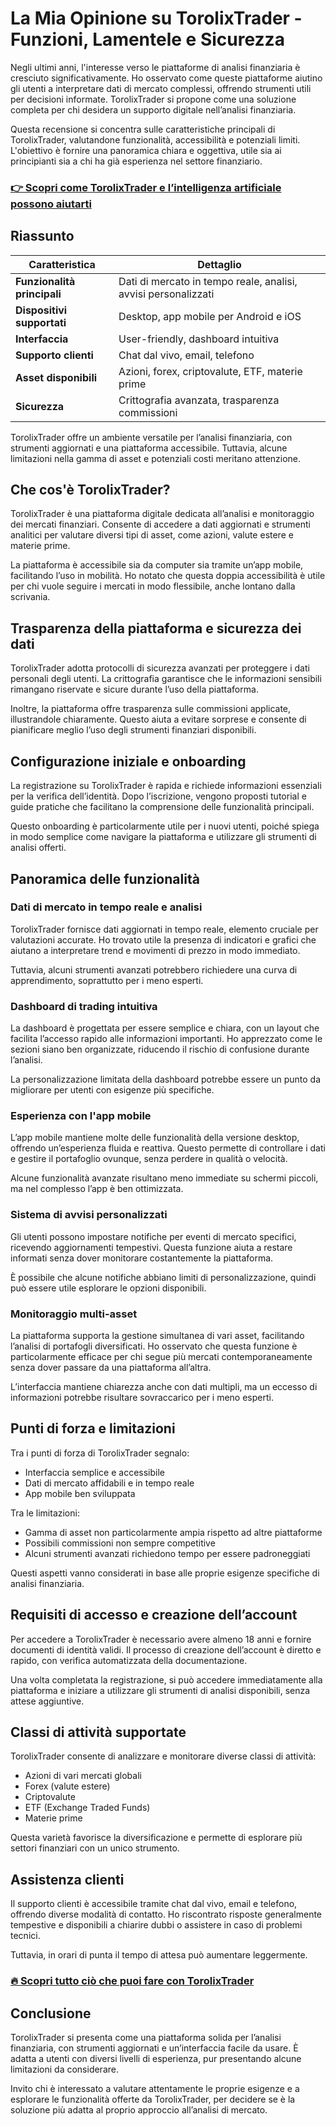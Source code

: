 # La Mia Opinione su TorolixTrader - Funzioni, Lamentele e Sicurezza
   
Negli ultimi anni, l'interesse verso le piattaforme di analisi finanziaria è cresciuto significativamente. Ho osservato come queste piattaforme aiutino gli utenti a interpretare dati di mercato complessi, offrendo strumenti utili per decisioni informate. TorolixTrader si propone come una soluzione completa per chi desidera un supporto digitale nell’analisi finanziaria.

Questa recensione si concentra sulle caratteristiche principali di TorolixTrader, valutandone funzionalità, accessibilità e potenziali limiti. L'obiettivo è fornire una panoramica chiara e oggettiva, utile sia ai principianti sia a chi ha già esperienza nel settore finanziario.

### [👉 Scopri come TorolixTrader e l’intelligenza artificiale possono aiutarti](https://tinyurl.com/29jgz6hq)
## Riassunto  
| Caratteristica                 | Dettaglio                                      |  
|-------------------------------|-----------------------------------------------|  
| **Funzionalità principali**    | Dati di mercato in tempo reale, analisi, avvisi personalizzati |  
| **Dispositivi supportati**     | Desktop, app mobile per Android e iOS         |  
| **Interfaccia**                | User-friendly, dashboard intuitiva            |  
| **Supporto clienti**           | Chat dal vivo, email, telefono                  |  
| **Asset disponibili**          | Azioni, forex, criptovalute, ETF, materie prime |  
| **Sicurezza**                 | Crittografia avanzata, trasparenza commissioni |  

TorolixTrader offre un ambiente versatile per l’analisi finanziaria, con strumenti aggiornati e una piattaforma accessibile. Tuttavia, alcune limitazioni nella gamma di asset e potenziali costi meritano attenzione.

## Che cos'è TorolixTrader?  
TorolixTrader è una piattaforma digitale dedicata all’analisi e monitoraggio dei mercati finanziari. Consente di accedere a dati aggiornati e strumenti analitici per valutare diversi tipi di asset, come azioni, valute estere e materie prime.

La piattaforma è accessibile sia da computer sia tramite un’app mobile, facilitando l’uso in mobilità. Ho notato che questa doppia accessibilità è utile per chi vuole seguire i mercati in modo flessibile, anche lontano dalla scrivania.

## Trasparenza della piattaforma e sicurezza dei dati  
TorolixTrader adotta protocolli di sicurezza avanzati per proteggere i dati personali degli utenti. La crittografia garantisce che le informazioni sensibili rimangano riservate e sicure durante l’uso della piattaforma.

Inoltre, la piattaforma offre trasparenza sulle commissioni applicate, illustrandole chiaramente. Questo aiuta a evitare sorprese e consente di pianificare meglio l’uso degli strumenti finanziari disponibili.

## Configurazione iniziale e onboarding  
La registrazione su TorolixTrader è rapida e richiede informazioni essenziali per la verifica dell’identità. Dopo l’iscrizione, vengono proposti tutorial e guide pratiche che facilitano la comprensione delle funzionalità principali.

Questo onboarding è particolarmente utile per i nuovi utenti, poiché spiega in modo semplice come navigare la piattaforma e utilizzare gli strumenti di analisi offerti.

## Panoramica delle funzionalità  

### Dati di mercato in tempo reale e analisi  
TorolixTrader fornisce dati aggiornati in tempo reale, elemento cruciale per valutazioni accurate. Ho trovato utile la presenza di indicatori e grafici che aiutano a interpretare trend e movimenti di prezzo in modo immediato.  

Tuttavia, alcuni strumenti avanzati potrebbero richiedere una curva di apprendimento, soprattutto per i meno esperti.  

### Dashboard di trading intuitiva  
La dashboard è progettata per essere semplice e chiara, con un layout che facilita l’accesso rapido alle informazioni importanti. Ho apprezzato come le sezioni siano ben organizzate, riducendo il rischio di confusione durante l’analisi.

La personalizzazione limitata della dashboard potrebbe essere un punto da migliorare per utenti con esigenze più specifiche.  

### Esperienza con l'app mobile  
L’app mobile mantiene molte delle funzionalità della versione desktop, offrendo un’esperienza fluida e reattiva. Questo permette di controllare i dati e gestire il portafoglio ovunque, senza perdere in qualità o velocità.

Alcune funzionalità avanzate risultano meno immediate su schermi piccoli, ma nel complesso l’app è ben ottimizzata.  

### Sistema di avvisi personalizzati  
Gli utenti possono impostare notifiche per eventi di mercato specifici, ricevendo aggiornamenti tempestivi. Questa funzione aiuta a restare informati senza dover monitorare costantemente la piattaforma.

È possibile che alcune notifiche abbiano limiti di personalizzazione, quindi può essere utile esplorare le opzioni disponibili.  

### Monitoraggio multi-asset  
La piattaforma supporta la gestione simultanea di vari asset, facilitando l’analisi di portafogli diversificati. Ho osservato che questa funzione è particolarmente efficace per chi segue più mercati contemporaneamente senza dover passare da una piattaforma all’altra.

L’interfaccia mantiene chiarezza anche con dati multipli, ma un eccesso di informazioni potrebbe risultare sovraccarico per i meno esperti.  

## Punti di forza e limitazioni  
Tra i punti di forza di TorolixTrader segnalo:  
- Interfaccia semplice e accessibile  
- Dati di mercato affidabili e in tempo reale  
- App mobile ben sviluppata  

Tra le limitazioni:  
- Gamma di asset non particolarmente ampia rispetto ad altre piattaforme  
- Possibili commissioni non sempre competitive  
- Alcuni strumenti avanzati richiedono tempo per essere padroneggiati  

Questi aspetti vanno considerati in base alle proprie esigenze specifiche di analisi finanziaria.  

## Requisiti di accesso e creazione dell’account  
Per accedere a TorolixTrader è necessario avere almeno 18 anni e fornire documenti di identità validi. Il processo di creazione dell’account è diretto e rapido, con verifica automatizzata della documentazione.

Una volta completata la registrazione, si può accedere immediatamente alla piattaforma e iniziare a utilizzare gli strumenti di analisi disponibili, senza attese aggiuntive.  

## Classi di attività supportate  
TorolixTrader consente di analizzare e monitorare diverse classi di attività:  
- Azioni di vari mercati globali  
- Forex (valute estere)  
- Criptovalute  
- ETF (Exchange Traded Funds)  
- Materie prime  

Questa varietà favorisce la diversificazione e permette di esplorare più settori finanziari con un unico strumento.  

## Assistenza clienti  
Il supporto clienti è accessibile tramite chat dal vivo, email e telefono, offrendo diverse modalità di contatto. Ho riscontrato risposte generalmente tempestive e disponibili a chiarire dubbi o assistere in caso di problemi tecnici.

Tuttavia, in orari di punta il tempo di attesa può aumentare leggermente.  

### [🔥 Scopri tutto ciò che puoi fare con TorolixTrader](https://tinyurl.com/29jgz6hq)
## Conclusione  
TorolixTrader si presenta come una piattaforma solida per l’analisi finanziaria, con strumenti aggiornati e un’interfaccia facile da usare. È adatta a utenti con diversi livelli di esperienza, pur presentando alcune limitazioni da considerare.

Invito chi è interessato a valutare attentamente le proprie esigenze e a esplorare le funzionalità offerte da TorolixTrader, per decidere se è la soluzione più adatta al proprio approccio all’analisi di mercato.